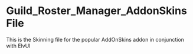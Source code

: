 # Guild_Roster_Manager_AddonSkinsFile
This is the Skinning file for the popular AddOnSkins addon in conjunction with ElvUI
